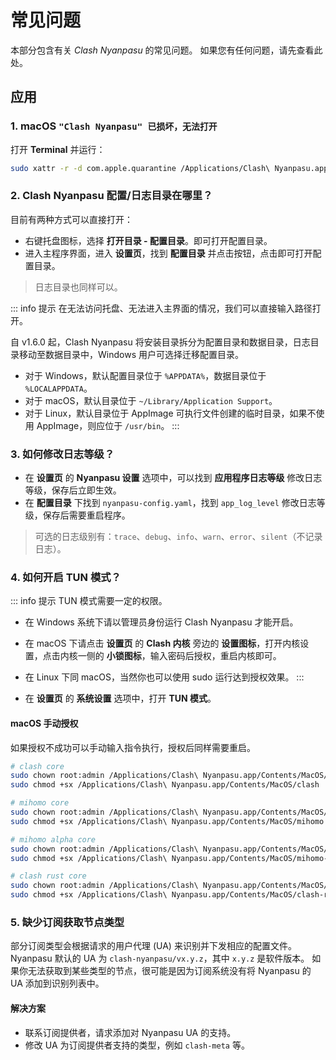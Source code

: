 # 常见问题

本部分包含有关 _Clash Nyanpasu_ 的常见问题。
如果您有任何问题，请先查看此处。

## 应用

### 1. macOS `"Clash Nyanpasu" 已损坏，无法打开`

打开 **Terminal** 并运行：

```bash
sudo xattr -r -d com.apple.quarantine /Applications/Clash\ Nyanpasu.app
```

### 2. Clash Nyanpasu 配置/日志目录在哪里？

目前有两种方式可以直接打开：

- 右键托盘图标，选择 **打开目录 - 配置目录**。即可打开配置目录。
- 进入主程序界面，进入 **设置页**，找到 **配置目录** 并点击按钮，点击即可打开配置目录。

> 日志目录也同样可以。

::: info 提示
在无法访问托盘、无法进入主界面的情况，我们可以直接输入路径打开。

自 v1.6.0 起，Clash Nyanpasu 将安装目录拆分为配置目录和数据目录，日志目录移动至数据目录中，Windows 用户可选择迁移配置目录。

- 对于 Windows，默认配置目录位于 `%APPDATA%`，数据目录位于 `%LOCALAPPDATA`。
- 对于 macOS，默认目录位于 `~/Library/Application Support`。
- 对于 Linux，默认目录位于 AppImage 可执行文件创建的临时目录，如果不使用 AppImage，则应位于 `/usr/bin`。
:::

### 3. 如何修改日志等级？

- 在 **设置页** 的 **Nyanpasu 设置** 选项中，可以找到 **应用程序日志等级** 修改日志等级，保存后立即生效。
- 在 **配置目录** 下找到 `nyanpasu-config.yaml`，找到 `app_log_level` 修改日志等级，保存后需要重启程序。

> 可选的日志级别有：`trace`、`debug`、`info`、`warn`、`error`、`silent`（不记录日志）。

### 4. 如何开启 TUN 模式？

::: info 提示
TUN 模式需要一定的权限。

- 在 Windows 系统下请以管理员身份运行 Clash Nyanpasu 才能开启。
- 在 macOS 下请点击 **设置页** 的 **Clash 内核** 旁边的 **设置图标**，打开内核设置，点击内核一侧的 **小锁图标**，输入密码后授权，重启内核即可。
- 在 Linux 下同 macOS，当然你也可以使用 sudo 运行达到授权效果。
  :::

- 在 **设置页** 的 **系统设置** 选项中，打开 **TUN 模式**。

#### macOS 手动授权

如果授权不成功可以手动输入指令执行，授权后同样需要重启。

```bash
# clash core
sudo chown root:admin /Applications/Clash\ Nyanpasu.app/Contents/MacOS/clash
sudo chmod +sx /Applications/Clash\ Nyanpasu.app/Contents/MacOS/clash

# mihomo core
sudo chown root:admin /Applications/Clash\ Nyanpasu.app/Contents/MacOS/mihomo
sudo chmod +sx /Applications/Clash\ Nyanpasu.app/Contents/MacOS/mihomo

# mihomo alpha core
sudo chown root:admin /Applications/Clash\ Nyanpasu.app/Contents/MacOS/mihomo-alpha
sudo chmod +sx /Applications/Clash\ Nyanpasu.app/Contents/MacOS/mihomo-alpha

# clash rust core
sudo chown root:admin /Applications/Clash\ Nyanpasu.app/Contents/MacOS/clash-rs
sudo chmod +sx /Applications/Clash\ Nyanpasu.app/Contents/MacOS/clash-rs
```

### 5. 缺少订阅获取节点类型

部分订阅类型会根据请求的用户代理 (UA) 来识别并下发相应的配置文件。Nyanpasu 默认的 UA 为 `clash-nyanpasu/vx.y.z`，其中 `x.y.z` 是软件版本。
如果你无法获取到某些类型的节点，很可能是因为订阅系统没有将 Nyanpasu 的 UA 添加到识别列表中。

#### 解决方案

- 联系订阅提供者，请求添加对 Nyanpasu UA 的支持。
- 修改 UA 为订阅提供者支持的类型，例如 `clash-meta` 等。
